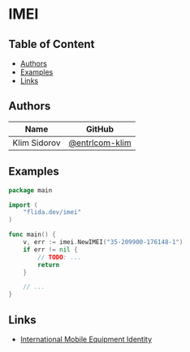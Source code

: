 # IMEI

## Table of Content

- [Authors](#authors)
- [Examples](#examples)
- [Links](#links)

## Authors

| Name         | GitHub                                             |
|--------------|----------------------------------------------------|
| Klim Sidorov | [@entrlcom-klim](https://github.com/entrlcom-klim) |

## Examples

```go
package main

import (
	"flida.dev/imei"
)

func main() {
	v, err := imei.NewIMEI("35-209900-176148-1")
	if err != nil {
		// TODO: ...
		return
	}

	// ...
}

```

## Links

- [International Mobile Equipment Identity](https://en.wikipedia.org/wiki/International_Mobile_Equipment_Identity)
